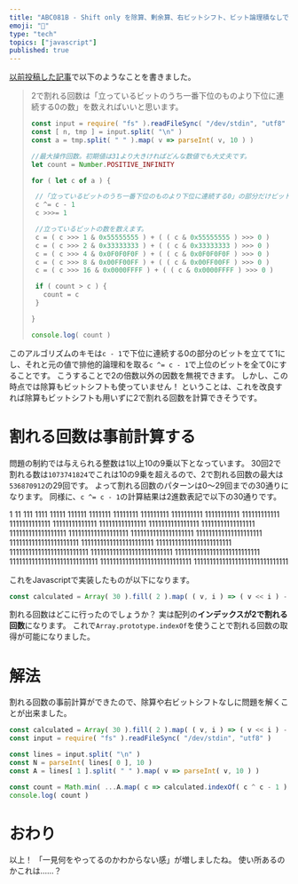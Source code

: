 ```yaml
---
title: "ABC081B - Shift only を除算、剰余算、右ビットシフト、ビット論理積なしで解いた"
emoji: "🐙"
type: "tech"
topics: ["javascript"]
published: true
---
```


[以前投稿した記事](https://zenn.dev/37cohina/articles/bd429c06c0ee15#abc081b---shift-only)で以下のようなことを書きました。

>2で割れる回数は「立っているビットのうち一番下位のものより下位に連続する0の数」を数えればいいと思います。
>
>```Javascript
>const input = require( "fs" ).readFileSync( "/dev/stdin", "utf8" )
>const [ n, tmp ] = input.split( "\n" )
>const a = tmp.split( " " ).map( v => parseInt( v, 10 ) )
>
>//最大操作回数。初期値は31より大きければどんな数値でも大丈夫です。
>let count = Number.POSITIVE_INFINITY
>
>for ( let c of a ) {
>
>  //「立っているビットのうち一番下位のものより下位に連続する0」の部分だけビットを立てます。
>  c ^= c - 1
>  c >>>= 1
>
>  //立っているビットの数を数えます。
>  c = ( c >>> 1 & 0x55555555 ) + ( ( c & 0x55555555 ) >>> 0 )
>  c = ( c >>> 2 & 0x33333333 ) + ( ( c & 0x33333333 ) >>> 0 )
>  c = ( c >>> 4 & 0x0F0F0F0F ) + ( ( c & 0x0F0F0F0F ) >>> 0 )
>  c = ( c >>> 8 & 0x00FF00FF ) + ( ( c & 0x00FF00FF ) >>> 0 )
>  c = ( c >>> 16 & 0x0000FFFF ) + ( ( c & 0x0000FFFF ) >>> 0 )
>
>  if ( count > c ) {
>    count = c
>  }
>
>}
>
>console.log( count )
>```

このアルゴリズムのキモは`c - 1`で下位に連続する0の部分のビットを立てて1にし、それと元の値で排他的論理和を取る`c ^= c - 1`で上位のビットを全て0にすることです。
こうすることで2の倍数以外の因数を無視できます。
しかし、この時点では除算もビットシフトも使っていません！
ということは、これを改良すれば除算もビットシフトも用いずに2で割れる回数を計算できそうです。

# 割れる回数は事前計算する

問題の制約では与えられる整数は1以上10の9乗以下となっています。
30回2で割れる数は`1073741824`でこれは10の9乗を超えるので、2で割れる回数の最大は`536870912`の29回です。
よって割れる回数のパターンは0〜29回までの30通りになります。
同様に、`c ^= c - 1`の計算結果は2進数表記で以下の30通りです。

1
11
111
1111
11111
111111
1111111
11111111
111111111
1111111111
11111111111
111111111111
1111111111111
11111111111111
111111111111111
1111111111111111
11111111111111111
111111111111111111
1111111111111111111
11111111111111111111
111111111111111111111
1111111111111111111111
11111111111111111111111
111111111111111111111111
1111111111111111111111111
11111111111111111111111111
111111111111111111111111111
1111111111111111111111111111
11111111111111111111111111111
111111111111111111111111111111

これをJavascriptで実装したものが以下になります。

```Javascript
const calculated = Array( 30 ).fill( 2 ).map( ( v, i ) => ( v << i ) - 1 )
```

割れる回数はどこに行ったのでしょうか？
実は配列の**インデックスが2で割れる回数**になります。
これで`Array.prototype.indexOf`を使うことで割れる回数の取得が可能になりました。

# 解法

割れる回数の事前計算ができたので、除算や右ビットシフトなしに問題を解くことが出来ました。

```Javascript
const calculated = Array( 30 ).fill( 2 ).map( ( v, i ) => ( v << i ) - 1 )
const input = require( "fs" ).readFileSync( "/dev/stdin", "utf8" )

const lines = input.split( "\n" )
const N = parseInt( lines[ 0 ], 10 )
const A = lines[ 1 ].split( " " ).map( v => parseInt( v, 10 ) )

const count = Math.min( ...A.map( c => calculated.indexOf( c ^ c - 1 ) ) )
console.log( count )
```

# おわり
以上！
「一見何をやってるのかわからない感」が増しましたね。
使い所あるのかこれは……？
